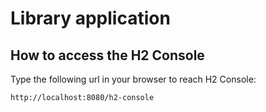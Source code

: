 # Library application

## How to access the H2 Console
Type the following url in your browser to reach H2 Console:
```
http://localhost:8080/h2-console
```
